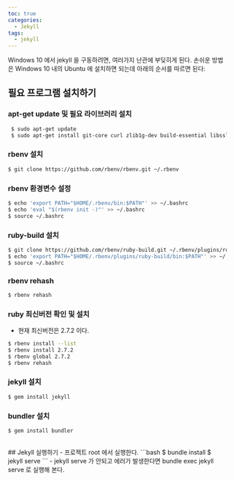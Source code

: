 ```yaml
---
toc: true
categories:
  - Jekyll
tags:
  - jekyll
---
```

Windows 10 에서 jekyll 을 구동하려면, 여러가지 난관에 부딪히게 된다. 손쉬운 방법은 Windows 10 내의 Ubuntu 에 설치하면 되는데 아래의 순서를 따르면 된다:

## 필요 프로그램 설치하기
### apt-get update 및 필요 라이브러리 설치
```bash
 $ sudo apt-get update
 $ sudo apt-get install git-core curl zlib1g-dev build-essential libssl-dev libreadline-dev libyaml-dev libsqlite3-dev sqlite3 libxml2-dev libxslt1-dev libcurl4-openssl-dev software-properties-common libffi-dev nodejs
```

### rbenv 설치
```bash
$ git clone https://github.com/rbenv/rbenv.git ~/.rbenv
```

### rbenv 환경변수 설정
```bash
$ echo 'export PATH="$HOME/.rbenv/bin:$PATH"' >> ~/.bashrc
$ echo 'eval "$(rbenv init -)"' >> ~/.bashrc
$ source ~/.bashrc
```

### ruby-build 설치
```bash
$ git clone https://github.com/rbenv/ruby-build.git ~/.rbenv/plugins/ruby-build
$ echo 'export PATH="$HOME/.rbenv/plugins/ruby-build/bin:$PATH"' >> ~/.bashrc
$ source ~/.bashrc
```

### rbenv rehash
```bash
$ rbenv rehash
```

### ruby 최신버전 확인 및 설치
- 현재 최신버전은 2.7.2 이다.
```bash
$ rbenv install --list
$ rbenv install 2.7.2 
$ rbenv global 2.7.2 
$ rbenv rehash
```

### jekyll 설치
```bash
$ gem install jekyll
```

### bundler 설치
```bash
$ gem install bundler
```
<br />
## Jekyll 실행하기
- 프로젝트 root 에서 실행한다.
```bash
$ bundle install
$ jekyll serve
```
- jekyll serve 가 안되고 에러가 발생한다면 bundle exec jekyll serve 로 실행해 본다.